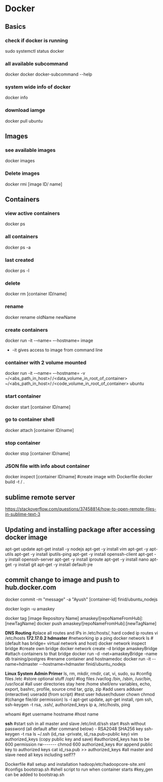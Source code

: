 # Docker

## Basics

### check if docker is running
sudo systemctl status docker

### all available subcommand
docker
docker docker-subcommand --help
### system wide info of docker
docker info

### download iamge
docker pull ubuntu

## Images

### see available images
docker images
### Delete images
docker rmi [image ID/ name]


## Containers

### view active containers
docker ps
### all containers	
docker ps -a
### last created
docker ps -l
### delete
docker rm [container ID/name]
### rename
docker rename oldName newName

### create containers
docker run -it -–name=<containerName> –-hostname=<hostName> image
 * -it gives access to image from command line

### container with 2 volume mounted
docker run -it -–name=<containerName> –-hostname=<hostName> -v ~/<abs_path_in_host>/<folder>:/<data_volume_in_root_of_container> ~/<abs_path_in_host>/<folder>:/<code_volume_in_root_of_container> ubuntu

### start container
docker start [container ID/name]
### go to container shell
docker attach [container ID/name]
### stop container
docker stop [container ID/name]

### JSON file with info about container
docker inspect [container ID/name]
#create image with Dockerfile
docker build -t <folder>/<imageName> .


## sublime remote server
https://stackoverflow.com/questions/37458814/how-to-open-remote-files-in-sublime-text-3 

## Updating and installing package after accessing docker image
apt-get update
apt-get install -y nodejs
apt-get -y install vim
apt-get -y apt-utils
apt-get -y install iputils-ping
apt-get -y install openssh-client
apt-get -y install openssh-server
apt-get -y install iproute
apt-get -y install nano
apt-get -y install git
apt-get -y install default-jre

## commit change to image and push to hub.docker.com
docker commit -m "message" -a "Ayush" [container-id] finid/ubuntu_nodejs

docker login -u amaskey

docker tag [image Repository Name] amaskey/[repoNameFromHub]:[newTagName]
docker push amaskey/[repoNameFromHub]:[newTagName]

**DNS Routing**
#place all routes and IPs in /etc/hosts/, hard coded ip routes
vi /etc/hosts
**172.17.0.2	hdmaster**
#networking
ip a 
ping
docker network ls 	#(default has bridge= virtual network and host)
docker network inspect bridge
#create own bridge
docker network create -d bridge amaskeyBridge
#attach containers to that bridge
docker run -d -net=amaskeyBridge -name db training/postgres
#rename container and hostnamedoc
docker run -it --name=hdmaster --hostname=hdmaster finid/ubuntu_nodejs

**Linux System Admin Primer**
ls, rm, mkdir, rmdir, cat, vi, sudo, su
#config files 
/etc
#store optional stuff
/opt/
#log files
/var/log
/bin, /sbin, /usr/bin, /usr/local
#all user directories stay here
/home
shell/env variables, echo, export, bashrc, profile, source cmd
tar, gzip, zip
#add users
adduser (interactive) 
useradd (from script)
#test user hduser/hduser
chown
chmod 		#(change file/dir permission)
ls -l
apt-get update, apt-get install, rpm
ssh, ssh-keygen -t rsa, .ssh/, authorized_keys
ip a, /etc/hosts, ping

whoami		#get username
hostname	#host name


**ssh**
#start ssh in all master and slave
/etc/init.d/ssh start
#ssh without password (all default after command below) - RSA2048 SHA256 key
ssh-keygen -t rsa
ls ~/.ssh (id_rsa -private, id_rsa.pub=public key)
vim authorized_keys (copy public key and save)
#authorized_keys has to be 600 permission rw-------
chmod 600 authorized_keys
#or append public key to authorized keys
cat id_rsa.pub >> authorized_keys
#all master and slave need all keys including self??

Dockerfile 				#all setup and installation
hadoop/etc/hadoopcore-site.xml		#configs
bootstrap.sh				#shell script to run when container starts
#key_gen can be added to bootstrap.sh



